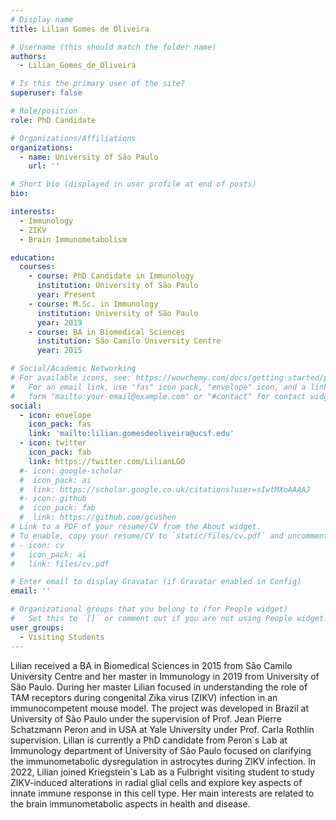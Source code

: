 ```yaml
---
# Display name
title: Lilian Gomes de Oliveira

# Username (this should match the folder name)
authors:
  - Lilian_Gomes_de_Oliveira

# Is this the primary user of the site?
superuser: false

# Role/position
role: PhD Candidate

# Organizations/Affiliations
organizations:
  - name: University of São Paulo
    url: ''

# Short bio (displayed in user profile at end of posts)
bio: 

interests:
  - Immunology
  - ZIKV
  - Brain Immunometabolism

education:
  courses:
    - course: PhD Candidate in Immunology
      institution: University of São Paulo
      year: Present
    - course: M.Sc. in Immunology
      institution: University of São Paulo
      year: 2019
    - course: BA in Biomedical Sciences
      institution: São Camilo University Centre
      year: 2015

# Social/Academic Networking
# For available icons, see: https://wowchemy.com/docs/getting-started/page-builder/#icons
#   For an email link, use "fas" icon pack, "envelope" icon, and a link in the
#   form "mailto:your-email@example.com" or "#contact" for contact widget.
social:
  - icon: envelope
    icon_pack: fas
    link: 'mailto:lilian.gomesdeoliveira@ucsf.edu'
  - icon: twitter
    icon_pack: fab
    link: https://twitter.com/LilianLGO
  #- icon: google-scholar
  #  icon_pack: ai
  #  link: https://scholar.google.co.uk/citations?user=sIwtMXoAAAAJ
  #- icon: github
  #  icon_pack: fab
  #  link: https://github.com/gcushen
# Link to a PDF of your resume/CV from the About widget.
# To enable, copy your resume/CV to `static/files/cv.pdf` and uncomment the lines below.
# - icon: cv
#   icon_pack: ai
#   link: files/cv.pdf

# Enter email to display Gravatar (if Gravatar enabled in Config)
email: ''

# Organizational groups that you belong to (for People widget)
#   Set this to `[]` or comment out if you are not using People widget.
user_groups:
  - Visiting Students
---
```

Lilian received a BA in Biomedical Sciences in 2015 from São Camilo University Centre and her master in Immunology in 2019 from University of São Paulo. During her master Lilian focused in understanding the role of TAM receptors during congenital Zika virus (ZIKV) infection in an immunocompetent mouse model. The project was developed in Brazil at University of São Paulo under the supervision of Prof. Jean Pierre Schatzmann Peron and in USA at Yale University under Prof. Carla Rothlin supervision. Lilian is currently a PhD candidate from Peron\`s Lab at Immunology department of University of São Paulo focused on clarifying the immunometabolic dysregulation in astrocytes during ZIKV infection. In 2022, Lilian joined Kriegstein\`s Lab as a Fulbright visiting student to study ZIKV-induced alterations in radial glial cells and explore key aspects of innate immune response in this cell type. Her main interests are related to the brain immunometabolic aspects in health and disease.
